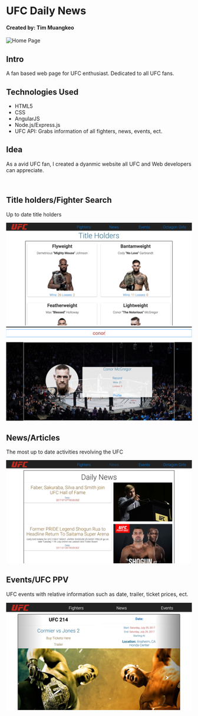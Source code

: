 <h1>UFC Daily News</h1>
<h4>Created by: Tim Muangkeo</h4>

<img src="public/img/readme/screenshot1.png" alt="Home Page">

<h2>Intro</h2>
<p>A fan based web page for UFC enthusiast. Dedicated to all UFC fans.</p>

<h2>Technologies Used</h2>
<ul>
    <li>HTML5
    <li>CSS</li>
    <li>AngularJS</li>
    <li>Node.js/Express.js</li>
    <li>UFC API: Grabs information of all fighters, news, events, ect.</li>
</ul>

<h2>Idea</h2>
<p>As a avid UFC fan, I created a dyanmic website all UFC and Web developers can appreciate.</p>
<br>

<h2>Title holders/Fighter Search</h2>
<p>Up to date title holders</p>
<img src="public/img/readme/screenshot2.png" alt="Title Holders">
<br>
<img src="public/img/readme/screenshot3.png" alt="Fighter Search">
<br>
<h2>News/Articles</h2>
<p>The most up to date activities revolving the UFC</p>
<img src="public/img/readme/screenshot4.png" alt="News articles">
<br>
<h2>Events/UFC PPV</h2>
<p>UFC events with relative information such as date, trailer, ticket prices, ect.</p>
<img src="public/img/readme/screenshot5.png" alt="events">